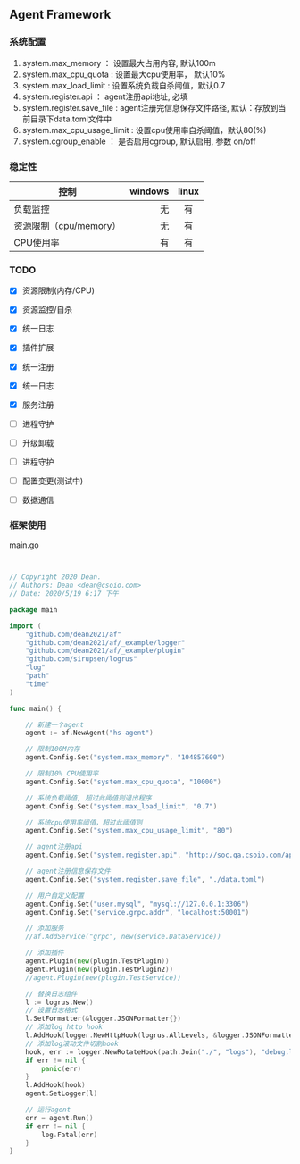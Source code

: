 ## Agent Framework


### 系统配置

1. system.max_memory ： 设置最大占用内容, 默认100m
2. system.max_cpu_quota : 设置最大cpu使用率， 默认10%
3. system.max_load_limit : 设置系统负载自杀阈值，默认0.7
4. system.register.api ： agent注册api地址, 必填
5. system.register.save_file : agent注册完信息保存文件路径, 默认：存放到当前目录下data.toml文件中
6. system.max_cpu_usage_limit : 设置cpu使用率自杀阈值，默认80(%)
7. system.cgroup_enable ： 是否启用cgroup, 默认启用, 参数 on/off

### 稳定性

| 控制        | windows   |  linux  |
| --------   | -----:  | :----:  |
|负载监控      | 无   |   有     |
| 资源限制（cpu/memory）         |  无   |   有   |
| CPU使用率        |    有    |  有  |

### TODO

- [x] 资源限制(内存/CPU)
- [x] 资源监控/自杀
- [x] 统一日志
- [x] 插件扩展
- [x] 统一注册
- [x] 统一日志
- [x] 服务注册
- [ ] 进程守护
- [ ] 升级卸载
- [ ] 进程守护
- [ ] 配置变更(测试中)
- [ ] 数据通信


### 框架使用

main.go 
```go


// Copyright 2020 Dean.
// Authors: Dean <dean@csoio.com>
// Date: 2020/5/19 6:17 下午

package main

import (
	"github.com/dean2021/af"
	"github.com/dean2021/af/_example/logger"
	"github.com/dean2021/af/_example/plugin"
	"github.com/sirupsen/logrus"
	"log"
	"path"
	"time"
)

func main() {

	// 新建一个agent
	agent := af.NewAgent("hs-agent")

	// 限制100M内存
	agent.Config.Set("system.max_memory", "104857600")

	// 限制10% CPU使用率
	agent.Config.Set("system.max_cpu_quota", "10000")

	// 系统负载阈值, 超过此阈值则退出程序
	agent.Config.Set("system.max_load_limit", "0.7")

	// 系统cpu使用率阈值，超过此阈值则
	agent.Config.Set("system.max_cpu_usage_limit", "80")

	// agent注册api
	agent.Config.Set("system.register.api", "http://soc.qa.csoio.com/api/hostsecurity/agent/register")

	// agent注册信息保存文件
	agent.Config.Set("system.register.save_file", "./data.toml")

	// 用户自定义配置
	agent.Config.Set("user.mysql", "mysql://127.0.0.1:3306")
	agent.Config.Set("service.grpc.addr", "localhost:50001")

	// 添加服务
	//af.AddService("grpc", new(service.DataService))

	// 添加插件
	agent.Plugin(new(plugin.TestPlugin))
	agent.Plugin(new(plugin.TestPlugin2))
	//agent.Plugin(new(plugin.TestService))

	// 替换日志组件
	l := logrus.New()
	// 设置日志格式
	l.SetFormatter(&logger.JSONFormatter{})
	// 添加log http hook
	l.AddHook(logger.NewHttpHook(logrus.AllLevels, &logger.JSONFormatter{}, "http://www.baidu.com/logserver"))
	// 添加log滚动文件切割hook
	hook, err := logger.NewRotateHook(path.Join("./", "logs"), "debug.log", time.Hour*24, time.Second*60)
	if err != nil {
		panic(err)
	}
	l.AddHook(hook)
	agent.SetLogger(l)

	// 运行agent
	err = agent.Run()
	if err != nil {
		log.Fatal(err)
	}
}



```
